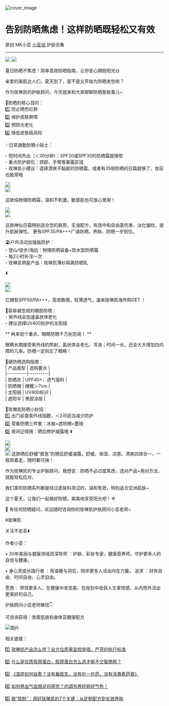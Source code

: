 ![cover_image](https://mmbiz.qpic.cn/mmbiz_jpg/A8SKDch4cJH6GUp587BpcNQIM2Lyco2ZmAicJooWsI96LqWCkxs0b6ny2lT2gR0IuA8j2Sgtca7DwPocSD8RqIg/0?wx_fmt=jpeg)

#  告别防晒焦虑！这样防晒既轻松又有效

原创  MK小亚  [ 小亚说 ](https://mp.weixin.qq.com/mp/appmsgalbum?__biz=MzUxNDAwNTk0MQ==&action=getalbum&album_id=4024592148363132939#wechat_redirect) 护肤合集

__ _ _ _ _

![](https://mmbiz.qpic.cn/mmbiz_jpg/A8SKDch4cJE1Alhxzu1OQf4owmFiaiaKTsOmDd7Iibura4TU9tHbwZVI8NohNUc5IbzOzN7VwzjblnUBH5BFxDWoA/640?wx_fmt=jpeg)
![](https://mmbiz.qpic.cn/mmbiz_jpg/A8SKDch4cJE1Alhxzu1OQf4owmFiaiaKTsRP7GI03bm3JmGpFFK7ibNSkERgtCTugSaeW1pWMGBezxTSacUqFBXQQ/640?wx_fmt=jpeg)  

夏日防晒不焦虑！简单高效防晒指南，让你安心拥抱阳光🌞  
  
亲爱的美肌达人们，夏天到了，是不是又开始为防晒发愁啦？  

作为玫琳凯的护肤顾问，今天就来和大家聊聊防晒那些事儿~  
  
🌟防晒的核心目的：  
1️⃣ 防止晒伤红肿  
2️⃣ 保护皮肤屏障  
3️⃣ 预防光老化  
4️⃣ 降低皮肤癌风险  
  
  
✨日常通勤防晒小贴士：

  
\- 短时间外出（＜30分钟）：SPF20或SPF30的防晒霜就够啦  
\- 重点防护部位：颈部、手臂等暴露区域  
\- 玫琳凯小建议：选择清爽不黏腻的防晒霜，或者有35倍防晒的日霜就够了，妆前也能用哦

![](https://mmbiz.qpic.cn/mmbiz_jpg/A8SKDch4cJH6GUp587BpcNQIM2Lyco2ZaFuHSEHnP6agRgkjWoHVKz4rBYzcYCu3kwFDQhIrZE4hkQMgsFibnng/640?wx_fmt=jpeg)  
![](https://mmbiz.qpic.cn/mmbiz_jpg/A8SKDch4cJH6GUp587BpcNQIM2Lyco2ZNDcplIsMoku2ezhsOkX71tBIDaKhWyo4IblMt2uD9kDpg98hTMBficQ/640?wx_fmt=jpeg)

这款纯物理防晒霜，温和不刺激，敏感肌也可放心使用！

  

  

  

![](https://mmbiz.qpic.cn/mmbiz_jpg/A8SKDch4cJH6GUp587BpcNQIM2Lyco2ZGd564G4QWK9cgXaQk4Cr6IOoESGrEpBhuiaTvJyY4sUoQ0uqxu2KaCw/640?wx_fmt=jpeg)  
![](https://mmbiz.qpic.cn/mmbiz_jpg/A8SKDch4cJH6GUp587BpcNQIM2Lyco2ZbpVhhBl5HTXm7c29nOQP35yGDaDYcHktnsJwaJCKuD2DV2PqEXSsxw/640?wx_fmt=jpeg)  
  
这款神仙日霜特别适合您的肤质，无油配方，有效中和自由基伤害，淡化皱纹，提升肌肤弹性。  更有SPF35/PA+++广谱防晒，养肤、防晒一步到位。  

  
  
🏖️户外活动加强版防护：  
\- 登山/徒步/海边：物理防晒装备+防水型防晒霜  
\- 每2小时补涂一次  
\- 玫琳凯明星产品：玫琳凯薄纱隔离防晒乳

⬇️

  

![](https://mmbiz.qpic.cn/mmbiz_jpg/A8SKDch4cJH6GUp587BpcNQIM2Lyco2ZyhzLYCNIUI85DalFxgn52ZlRfTibJNCyvqhIDmiaCOHwAmMEvFKhpWuQ/640?wx_fmt=jpeg)  
![](https://mmbiz.qpic.cn/mmbiz_jpg/A8SKDch4cJH6GUp587BpcNQIM2Lyco2Zgcebxq4a26IfuPQibQRQMCqwI2fMR45gB9HcobFzso1Ix9DdzQ02qZA/640?wx_fmt=jpeg)  

它拥有SPF50/PA+++，高倍敢晒，轻薄透气，速来玫琳凯海外购GET  ！

  

  

  
👀容易被忽视的眼部防晒：  
\- 紫外线会加速晶状体老化  
\- 建议选择UV400防护的太阳镜  

  

** 再来划个重点，眼睛防晒千万别忽视！  **

  

眼睛长期接受紫外线的照射，晶状体会老化、浑浊；时间一长，还会大大增加白内障的几率。防晒一定别忘了眼睛！

  
  
💯硬防晒选购指南：  
| 产品类型 | 选购要点 |  
|----------|----------|  
| 防晒衣 | UPF40+，透气面料 |  
| 防晒帽 | 帽檐＞7cm |  
| 太阳镜 | UV400标识 |  
| 遮阳伞 | 黑胶涂层 |  
  
  
🎁玫琳凯防晒小妙招：  
1️⃣ 出门前查紫外线指数，＜2可适当减少防护  
2️⃣ 常备防晒三件套：冰袖+遮阳帽+墨镜  
3️⃣  夜间记得用：晒后修护凝露哦  ⬇️  

  

![](https://mmbiz.qpic.cn/mmbiz_jpg/A8SKDch4cJH6GUp587BpcNQIM2Lyco2ZaW6YNHZyYjUu76W8EjajVE4QhkBC0KescVm9IWLslFcic8pDa88oArQ/640?wx_fmt=jpeg)  
![](https://mmbiz.qpic.cn/mmbiz_jpg/A8SKDch4cJH6GUp587BpcNQIM2Lyco2ZuaJiaZucrlG4T4byvI7z9HzoHJhlMY55HJzzRSXVHib3lUK02pzyfib8g/640?wx_fmt=jpeg)  
![](https://mmbiz.qpic.cn/mmbiz_jpg/A8SKDch4cJH6GUp587BpcNQIM2Lyco2ZhdN2jjDv3NLstIwXIzyfCribcqTHCKggPHtARI1aGwOHI3E4dicSxtvw/640?wx_fmt=jpeg)
这款晒后舒缓“救急”的晒后舒缓凝露，舒缓、保湿、凉感、清爽四效合一，一瓶带着走，随时都可抹！  
  

作为玫琳凯的专业护肤顾问，我想说：防晒不必过度焦虑，选对产品+用对方法，就能轻松应对。

  

我们家的防晒系列都是经过皮肤科测试的，温和有效，特别适合亚洲肌肤~  
  
这个夏天，让我们一起做好防晒，美美地享受阳光吧！☀️  
  
💌  有任何防晒疑问，欢迎随时咨询你的玫琳凯护肤顾问小亚老师~  

  

  

#玫琳凯

关注不走丢⬇️

  

作者小亚：

•  20年美丽与健康领域资深导师  ：护肤、彩妆专家，健康营养师，守护更多人的自信与健康。

•  身心灵成长践行者  ：用温暖与洞见，陪伴更多人活出内在力量。  追求  ：财务自由、时间自由、心灵自由。

愿景：  带领更多人，在健康中发现美，在规划中收获人生掌控感，从内而外活出更美好的自己。

  

  

护肤顾问小亚老师微信👇

可咨询获得：改善肌肤和身体亚健康配方

  

![图片](https://mmbiz.qpic.cn/mmbiz_jpg/A8SKDch4cJGxIfYKKZiaKoNoQ4SrTpUic6vMvKSBneW6qWOOwXLibic8U7Nrh66ob5tuW0tyHDT5UoAoWEllI7f2Eg/640?wx_fmt=jpeg)  
  
  

相关链接：

1️⃣ [ 玫琳凯产品怎么样？全方位质量监控举措、严苛的执行标准
](https://mp.weixin.qq.com/s?__biz=MzUxNDAwNTk0MQ==&mid=2247485749&idx=3&sn=806b26f45ee75794131b8a7e66d744f9&scene=21#wechat_redirect)

2️⃣ [ 什么是优质胶原蛋白，胶原蛋白怎么选才能不交智商税？
](https://mp.weixin.qq.com/s?__biz=MzUxNDAwNTk0MQ==&mid=2247485486&idx=2&sn=eb445bb0a752e76dff496628355e3af5&scene=21#wechat_redirect)  

3️⃣ [ 《湿疹如何自愈？没有看医生，没有吃一片药，没有涂激素药膏》
](https://mp.weixin.qq.com/s?__biz=MzUxNDAwNTk0MQ==&mid=2247485925&idx=1&sn=06ff3551e997d7c4b89a22ab281d10fc&scene=21#wechat_redirect)

4️⃣ [ 如何养出气血很足的感觉？内调外养好颜好气色！
](https://mp.weixin.qq.com/s?__biz=MzUxNDAwNTk0MQ==&mid=2247486095&idx=1&sn=a8b0b3f820b826eb2aebe18ef1c893eb&scene=21#wechat_redirect)

5️⃣ [ 致“玫粉”：用好玫琳凯的7个关键：从定制配方到长效养肤
](https://mp.weixin.qq.com/s?__biz=MzUxNDAwNTk0MQ==&mid=2247486134&idx=2&sn=1a8550527f75a3a5c7368a3f12eccf66&scene=21#wechat_redirect)
